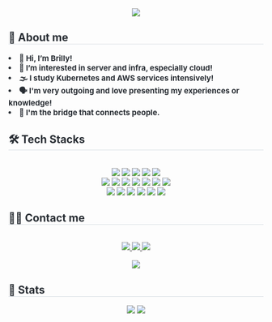 <div align= "center">
    <img src="https://capsule-render.vercel.app/api?type=waving&color=0:80bdff,100:057eff&height=120&text=Welcome%20to%20Bo%20World!&animation=fadeIn&fontColor=474747&fontSize=50" />
    </div>
    <div style="text-align: left;"> 
    <h2 style="border-bottom: 1px solid #d8dee4; color: #282d33;"> 🧐 About me </h2>  
    <div style="font-weight: 700; font-size: 15px; text-align: left; color: #282d33;"> <li> 👋 Hi, I’m Brilly!</li><li> 👀 I’m interested in server and infra, especially cloud!</li><li> 🌫️ I study Kubernetes and AWS services intensively!</li><li> 🗣️ I'm very outgoing and love presenting my experiences or knowledge!</li><li> 🌉 I'm the bridge that connects people.</li> </div> 
    </div>
    <div style="text-align: left;">
    <h2 style="border-bottom: 1px solid #d8dee4; color: #282d33;"> 🛠️ Tech Stacks </h2> <br> 
    <div  align= "center"> <img src="https://img.shields.io/badge/Amazon S3-569A31?style=for-the-badge&logo=Amazon S3&logoColor=white">
          <img src="https://img.shields.io/badge/Amazon AWS-232F3E?style=for-the-badge&logo=Amazon AWS&logoColor=white">
          <img src="https://img.shields.io/badge/Apache Tomcat-F8DC75?style=for-the-badge&logo=Apache Tomcat&logoColor=white">
          <img src="https://img.shields.io/badge/Docker-2496ED?style=for-the-badge&logo=Docker&logoColor=white">
          <img src="https://img.shields.io/badge/Figma-F24E1E?style=for-the-badge&logo=Figma&logoColor=white">
          <br/><img src="https://img.shields.io/badge/Github-181717?style=for-the-badge&logo=Github&logoColor=white">
          <img src="https://img.shields.io/badge/Git-F05032?style=for-the-badge&logo=Git&logoColor=white">
          <img src="https://img.shields.io/badge/Argo-EF7B4D.svg?style=for-the-badge&logo=Argo&logoColor=white">
          <img src="https://img.shields.io/badge/Kubernetes-326CE5.svg?style=for-the-badge&logo=Kubernetes&logoColor=white">
          <img src="https://img.shields.io/badge/Java-007396?style=for-the-badge&logo=Java&logoColor=white">
          <img src="https://img.shields.io/badge/Linux-FCC624?style=for-the-badge&logo=Linux&logoColor=white">
          <img src="https://img.shields.io/badge/Jenkins-D24939?style=for-the-badge&logo=Jenkins&logoColor=white">
          <br/><img src="https://img.shields.io/badge/MySQL-4479A1?style=for-the-badge&logo=MySQL&logoColor=white">
          <img src="https://img.shields.io/badge/MongoDB-47A248?style=for-the-badge&logo=MongoDB&logoColor=white">
          <img src="https://img.shields.io/badge/Notion-000000?style=for-the-badge&logo=Notion&logoColor=white">
          <img src="https://img.shields.io/badge/Spring Boot-6DB33F?style=for-the-badge&logo=Spring Boot&logoColor=white">
          <img src="https://img.shields.io/badge/Slack-4A154B?style=for-the-badge&logo=Slack&logoColor=white">
          <img src="https://img.shields.io/badge/GitHub%20Actions-2088FF.svg?style=for-the-badge&logo=GitHub-Actions&logoColor=white">
          <br/></div>
    </div>
    <div style="text-align: left;">
    <h2 style="border-bottom: 1px solid #d8dee4; color: #282d33;"> 🧑‍💻 Contact me </h2> <br> 
    <div align= "center"> <a href=https://brilly.notion.site/018e91c7cb624ec99023582582366b49?v=20fbb2ffd86f45a1b6bfdfb672793a72> <img src="https://img.shields.io/badge/Notion-000000?style=for-the-badge&logo=Notion&logoColor=white&link=https://brilly.notion.site/018e91c7cb624ec99023582582366b49?v=20fbb2ffd86f45a1b6bfdfb672793a72"> </a>
         <a href=mailto:choibohyun81@gmail.com> <img src="https://img.shields.io/badge/Gmail-EA4335?style=for-the-badge&logo=Gmail&logoColor=white&link=mailto:choibohyun81@gmail.com"> </a>
         <a href=https://www.linkedin.com/in/bohyunchoi/> <img src="https://img.shields.io/badge/LinkedIn-0A66C2.svg?style=for-the-badge&logo=LinkedIn&logoColor=white&link=https://www.linkedin.com/in/bohyunchoi/"> </a>
          </div>  <br> 
    <div align= "center"> <a href="https://hits.seeyoufarm.com"><img src="https://hits.seeyoufarm.com/api/count/incr/badge.svg?url=https%3A%2F%2Fgithub.com%2FBrilly-Bohyun&count_bg=%23000000&title_bg=%23000000&icon=github.svg&icon_color=%23FFFFFF&title=hits&edge_flat=false"/></a></a>
       </div> 
    </div>
    <div style="text-align: left;"> 
    <h2 style="border-bottom: 1px solid #d8dee4; color: #282d33;"> 🏅 Stats </h2> <div align= "center"> <img src="https://github-readme-stats.vercel.app/api?username=Brilly-Bohyun&bg_color=180,00000000,008a67&title_color=242424&text_color=242424"
         /> <img src="https://github-readme-stats.vercel.app/api/top-langs/?username=Brilly-Bohyun&layout=compact&bg_color=180,00000000,008a67&title_color=242424&text_color=242424"
           /> </div> 
    </div>
    

